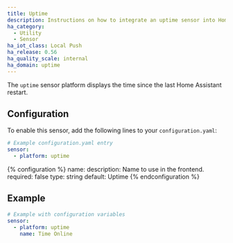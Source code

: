 ```yaml
---
title: Uptime
description: Instructions on how to integrate an uptime sensor into Home Assistant.
ha_category:
  - Utility
  - Sensor
ha_iot_class: Local Push
ha_release: 0.56
ha_quality_scale: internal
ha_domain: uptime
---
```


The `uptime` sensor platform displays the time since the last Home Assistant restart.

## Configuration

To enable this sensor, add the following lines to your `configuration.yaml`:

```yaml
# Example configuration.yaml entry
sensor:
  - platform: uptime
```

{% configuration %}
name:
  description: Name to use in the frontend.
  required: false
  type: string
  default: Uptime
{% endconfiguration %}

## Example

```yaml
# Example with configuration variables
sensor:
  - platform: uptime
    name: Time Online
````
